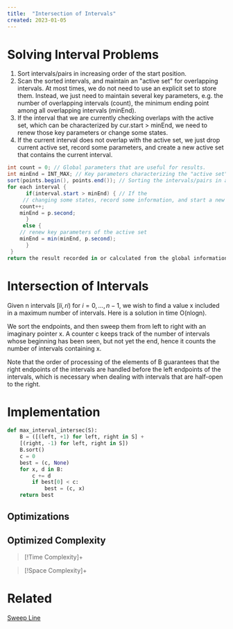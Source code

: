 ```yaml
---
title:  "Intersection of Intervals"
created: 2023-01-05
---
```




# Solving Interval Problems
1. Sort intervals/pairs in increasing order of the start position.
2. Scan the sorted intervals, and maintain an "active set" for overlapping intervals. At most times, we do not need to use an explicit set to store them. Instead, we just need to maintain several key parameters, e.g. the number of overlapping intervals (count), the minimum ending point among all overlapping intervals (minEnd).
3. If the interval that we are currently checking overlaps with the active set, which can be characterized by cur.start > minEnd, we need to renew those key parameters or change some states.
4. If the current interval does not overlap with the active set, we just drop current active set, record some parameters, and create a new active set that contains the current interval.

```csharp
int count = 0; // Global parameters that are useful for results.
int minEnd = INT_MAX; // Key parameters characterizing the "active set" for overlapping intervals, e.g. the minimum ending point among all overlapping intervals.
sort(points.begin(), points.end()); // Sorting the intervals/pairs in ascending order of its starting point
for each interval {
      if(interval.start > minEnd) { // If the 
	 // changing some states, record some information, and start a new active set. 
	count++;
	minEnd = p.second;
      }
     else {
	// renew key parameters of the active set
	minEnd = min(minEnd, p.second);
      } 
 }
return the result recorded in or calculated from the global information;
```
# Intersection of Intervals
Given n intervals $[li,ri)$ for $i = 0,...,n − 1,$ we wish to find a value x included in a maximum number of intervals. Here is a solution in time O(nlogn). 

We sort the endpoints, and then sweep them from left to right with an imaginary pointer x. 
A counter c keeps track of the number of intervals whose beginning has been seen, but not yet the end, hence it counts the number of intervals containing x.

Note that the order of processing of the elements of B guarantees that the right endpoints of the intervals are handled before the left endpoints of the intervals, which is necessary when dealing with intervals that are half-open to the right.
# Implementation

```python
def max_interval_intersec(S):
	B = ([(left, +1) for left, right in S] +
	[(right, -1) for left, right in S]) 
	B.sort()
	c = 0
	best = (c, None) 
	for x, d in B:
		c += d
		if best[0] < c:
			best = (c, x) 
	return best
```

## Optimizations

## Optimized Complexity

>[!Time Complexity]+

>[!Space Complexity]+



# Related
[Sweep Line](</docs/Algos/Sweep Line.md>)
